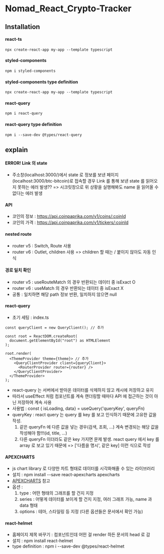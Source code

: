 # Nomad_React_Crypto-Tracker

## Installation

#### react-ts

`npx create-react-app my-app --template typescript`

#### styled-components

`npm i styled-components`

#### styled-components type definition

`npx create-react-app my-app --template typescript`

#### react-query

`npm i react-query`

#### react-query type definition

`npm i --save-dev @types/react-query`

## explain

#### ERROR! Link 의 state

- 주소창(localhost:3000/)에서 state 로 정보를 보낸 페이지(localhost:3000/btc-bitcoin)로 접속할 경우 Link 를 통해 보낸 state 를 읽어오지 못하는 에러 발생??
  => 시크릿창으로 위 상황을 실행해봐도 name 을 읽어올 수 없다는 에러 발생

#### API

- 코인의 정보 : https://api.coinpaprika.com/v1/coins/:coinId
- 코인의 가격 : https://api.coinpaprika.com/v1/tickers/:coinId

#### nested route

- router v5 : Switch, Route 사용
- router v6 : Outlet, children 사용 => children 할 때는 / 붙이지 않아도 자동 인식

#### 경로 일치 확인

- router v5 : useRouteMatch 의 경우 반환되는 데이터 중 isExact O
- router v6 : useMatch 의 경우 반환되는 데이터 중 isExact X
- 공통 : 일치하면 해당 path 정보 반환, 일치하지 않으면 null

#### react-query

- 초기 세팅 : index.ts

```
const queryClient = new QueryClient(); // 추가

const root = ReactDOM.createRoot(
  document.getElementById("root") as HTMLElement
);

root.render(
  <ThemeProvider theme={theme}> // 추가
    <QueryClientProvider client={queryClient}>
      <RouterProvider router={router} />
    </QueryClientProvider>
  </ThemeProvider>
);
```

- react-query 는 서버에서 받아온 데이터를 삭제하지 않고 캐시에 저장하고 유지
- 따라서 useEffect 처럼 컴포넌트를 계속 랜더링할 때마다 API 에 접근하는 것이 아닌 저장하여 계속 사용
- 사용법 : const { isLoading, data} = useQuery('queryKey', queryFn)
- queryKey : react query 는 query 를 key 를 보고 인식하기 때문에 고유한 값을 작성.
  1. 같은 queryFn 에 다른 값을 넣는 경우(검색, 조회, ...) 계속 변경되는 해당 값을 작성해야 함!!!(id, title, ...)
  2. 다른 queryFn 이더라도 같은 key 가지면 문제 발생. react query 에서 key 를 array 로 보고 있기 때문에 => ['다름을 명시', 같은 key] 이런 식으로 작성

#### APEXCHARTS

- js chart library 로 다양한 차트 형태로 데이터를 시각화해줄 수 있는 라이브러리
- 설치 : npm install --save react-apexcharts apexcharts
- [APEXCHARTS](https://apexcharts.com/react-chart-demos/) 참고
- 옵션 :
  1. type : 어떤 형태의 그래프를 할 건지 지정
  2. series : 어떻게 데이터를 보이게 할 건지 지정, 여러 그래프 가능, name 과 data 형태
  3. options : 테마, 스타일링 등 지정 (다른 옵션들은 문서에서 확인 가능)

#### react-helmet

- 홈페이지 제목 바꾸기 : 컴포넌트인데 어떤 걸 render 하든 문서의 head 로 감
- 설치 : npm install react-helmet
- type definition : npm i --save-dev @types/react-helmet
